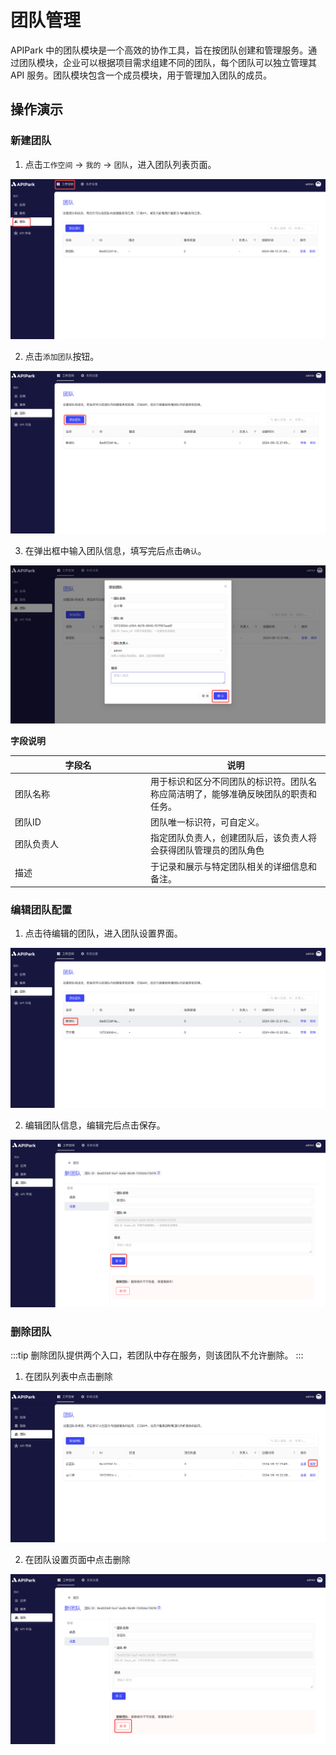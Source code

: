 # 团队管理

APIPark 中的团队模块是一个高效的协作工具，旨在按团队创建和管理服务。通过团队模块，企业可以根据项目需求组建不同的团队，每个团队可以独立管理其 API 服务。团队模块包含一个成员模块，用于管理加入团队的成员。

## 操作演示
### 新建团队
1. 点击`工作空间` -> `我的` -> `团队`，进入团队列表页面。

![](images/2024-08-13/a2b6a29b65df10143f52696c0077c9fffedab2227147da305aa3c867567c601d.png)  

2. 点击`添加团队`按钮。

![](images/2024-08-13/d832750c4ba61fa82ad443d6fa2fb2715591ed56fc91737b09aaa3561fa61bb7.png)  

3. 在弹出框中输入团队信息，填写完后点击`确认`。

![](images/2024-08-13/5e81361024ad17dcbab470617b14f16baa34800227afb91e92a9f2e4c2fb1509.png)  

**字段说明**

<table><thead><tr><th width="203">字段名</th><th>说明</th></tr></thead><tbody><tr><td>团队名称</td><td>用于标识和区分不同团队的标识符。团队名称应简洁明了，能够准确反映团队的职责和任务。</td></tr><tr><td>团队ID</td><td>团队唯一标识符，可自定义。</td></tr><tr><td>团队负责人</td><td>指定团队负责人，创建团队后，该负责人将会获得团队管理员的团队角色</td></tr><tr><td>描述</td><td>于记录和展示与特定团队相关的详细信息和备注。</td></tr></tbody></table>

### 编辑团队配置

1. 点击待编辑的团队，进入团队设置界面。

![](images/2024-08-13/00a9f50426247ef6b3cc4428503e50cdad6d23839872aa9ff43036f18b65a57d.png)  

2. 编辑团队信息，编辑完后点击保存。

![](images/2024-08-13/53f4e0467178b0ad732e206104ac67063410eff02d9671a520baf4c666dea05a.png)  


### 删除团队
:::tip
删除团队提供两个入口，若团队中存在服务，则该团队不允许删除。
:::
1. 在团队列表中点击删除

![](images/2024-08-13/e94bb1a117ffa009437cfdaf3d56709eb5c98fde8c2ed309e7a15aae6a72f2fc.png)  

2. 在团队设置页面中点击删除

![](images/2024-08-13/97f01e31dc51cccd498f776d1024b0b41ec138e6a57752a52aa3c4331b947586.png)  
